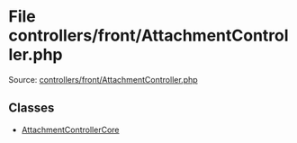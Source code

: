 File controllers/front/AttachmentController.php
=========

Source: [controllers/front/AttachmentController.php](https://github.com/PrestaShop/PrestaShop/blob/1.6.0.6/controllers/front/AttachmentController.php)


Classes
-------

* [AttachmentControllerCore](class.AttachmentControllerCore.md)

